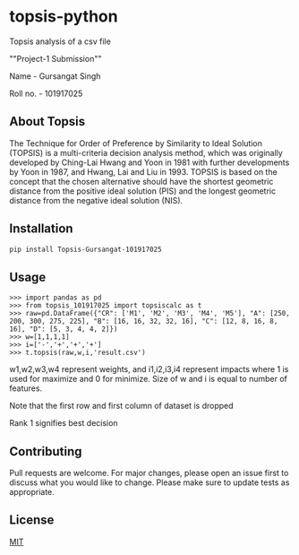 # topsis-python
Topsis analysis of a csv file

""Project-1 Submission""

Name - Gursangat Singh

Roll no. - 101917025

## About Topsis

The Technique for Order of Preference by Similarity to Ideal Solution (TOPSIS) is a multi-criteria decision analysis method, which was originally developed by Ching-Lai Hwang and Yoon in 1981 with further developments by Yoon in 1987, and Hwang, Lai and Liu in 1993. TOPSIS is based on the concept that the chosen alternative should have the shortest geometric distance from the positive ideal solution (PIS) and the longest geometric distance from the negative ideal solution (NIS).

## Installation


```bash
pip install Topsis-Gursangat-101917025
```

## Usage

```
>>> import pandas as pd
>>> from topsis_101917025 import topsiscalc as t
>>> raw=pd.DataFrame({"CR": ['M1', 'M2', 'M3', 'M4', 'M5'], "A": [250, 200, 300, 275, 225], "B": [16, 16, 32, 32, 16], "C": [12, 8, 16, 8, 16], "D": [5, 3, 4, 4, 2]})
>>> w=[1,1,1,1]
>>> i=['-','+','+','+']
>>> t.topsis(raw,w,i,'result.csv')
```

w1,w2,w3,w4 represent weights, and i1,i2,i3,i4 represent impacts where 1 is used for maximize and 0 for minimize. 
Size of w and i is equal to number of features. 

Note that the first row and first column of dataset is dropped

Rank 1 signifies best decision

## Contributing
Pull requests are welcome. For major changes, please open an issue first to discuss what you would like to change.
Please make sure to update tests as appropriate.

## License
[MIT](https://choosealicense.com/licenses/mit/)


